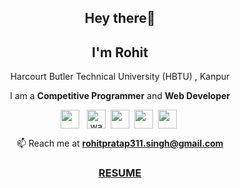 <h2 align="center">Hey there👋</h2>
<h2 align="center">I'm Rohit</h2>
<p align="center"> Harcourt Butler Technical University (HBTU) , Kanpur </p>
<p align="center"> I am a <b>Competitive Programmer</b> and <b>Web Developer</b> </p>

<p align="center">
<a href="https://www.linkedin.com/in/rohitpratap311/" target="blank"><img align="center" src="https://cdn.jsdelivr.net/npm/simple-icons@3.0.1/icons/linkedin.svg" height="30" width="30" /></a> &nbsp; 
<a href="https://www.codechef.com/users/rohitpratap311" target="blank"><img align="center" src="https://cdn.jsdelivr.net/npm/simple-icons@3.1.0/icons/codechef.svg" alt="wanderersvice" height="30" width="30" /></a>&nbsp;
<a href="https://www.hackerrank.com/rohitpratap311" target="blank"><img align="center" src="https://cdn.jsdelivr.net/npm/simple-icons@3.0.1/icons/hackerrank.svg"  height="30" width="30" /></a>&nbsp;
<a href="https://codeforces.com/profile/rohitpratap311" target="blank"><img align="center" src="https://cdn.jsdelivr.net/npm/simple-icons@3.0.1/icons/codeforces.svg" height="30" width="30" /></a>&nbsp;
<a href="https://www.leetcode.com/rohitpratap311" target="blank"><img align="center" src="https://cdn.jsdelivr.net/npm/simple-icons@3.0.1/icons/leetcode.svg"  height="30" width="30" /></a>&nbsp;
</p>

 <p align="center">📫 Reach me at <b><a href="mailto:rohitpratap311.singh@gmail.com">rohitpratap311.singh@gmail.com</a></b></p>
 <p align="center"><b><a href="https://rohitpratap311.github.io/Rohitpratap311/Resume/"><h3 align="center">RESUME</h2></a></b></p>


<!--
**Rohitpratap311/Rohitpratap311** is a ✨ _special_ ✨ repository because its `README.md` (this file) appears on your GitHub profile.

Here are some ideas to get you started:

- 🔭 I’m currently working on ...
- 🌱 I’m currently learning ...
- 👯 I’m looking to collaborate on ...
- 🤔 I’m looking for help with ...
- 💬 Ask me about ...
- 📫 How to reach me: ...
- 😄 Pronouns: ...
- ⚡ Fun fact: ...
-->
